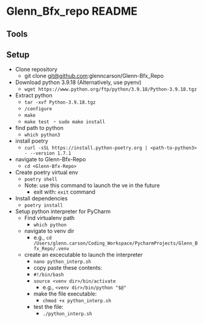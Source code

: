 # Glenn_Bfx_repo README
## Tools


## Setup
- Clone repository
  - git clone git@github.com:glenncarson/Glenn-Bfx_Repo
- Download python 3.9.18 (Alternatively, use pyenv)
  - `wget https://www.python.org/ftp/python/3.9.18/Python-3.9.18.tgz`
- Extract python
  - `tar -xvf Python-3.9.18.tgz`
  - `/configure `
  - `make `
  - `make test `
  -` sudo make install`
- find path to python
  - `which python3`
- install poetry
  - `curl -sSL https://install.python-poetry.org | <path-to-python3> - --version 1.7.1`
- navigate to Glenn-Bfx-Repo
  - `cd <Glenn-Bfx-Repo>`
- Create poetry virtual env
  - `poetry shell`
  - Note: use this command to launch the ve in the future
    - exit with: `exit` command
- Install dependencies
  - `poetry install`
- Setup python interpreter for PyCharm
  - Find virtualenv path
    - `which python`
  - navigate to venv dir
    - e.g., `cd /Users/glenn.carson/Coding_Workspace/PycharmProjects/Glenn_Bfx_Repo/.venv`
  - create an excecutable to launch the interpreter
    - `nano python_interp.sh`
    - copy paste these contents:
    - `#!/bin/bash`
    - `source <venv dir>/bin/activate`
      - e.g., `<venv dir>/bin/python "$@"`
    - make the file executable: 
      - `chmod +x python_interp.sh`
    - test the file:
      - `./python_interp.sh`